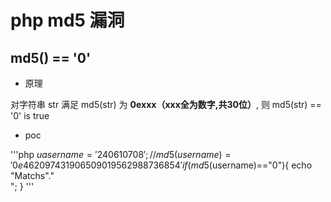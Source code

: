 # php md5 漏洞

## md5() == '0'

* 原理

对字符串 str 满足 md5(str) 为 **0exxx（xxx全为数字,共30位）**, 则 md5(str) == '0' is true

* poc 

'''php
$uasername='240610708';  //md5(username)='0e462097431906509019562988736854'
if (md5($username)=="0"){
	echo "Matchs"."<br/>";
}
'''

